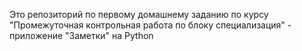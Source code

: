 Это репозиторий по первому домашнему заданию по курсу "Промежуточная контрольная работа по блоку специализация" - приложение "Заметки" на Python
